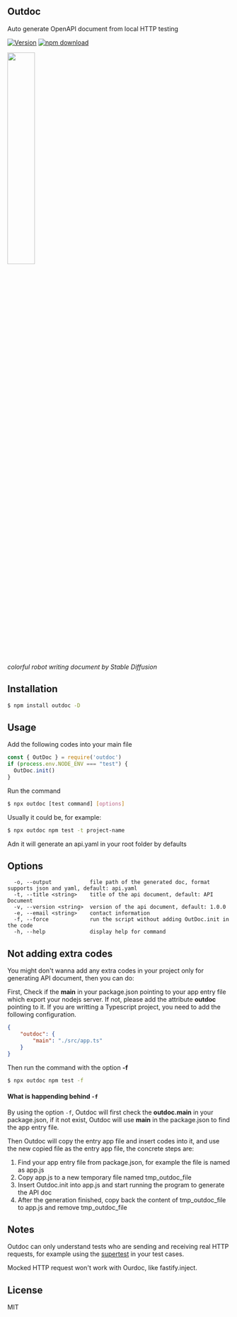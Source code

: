 ## Outdoc

Auto generate OpenAPI document from local HTTP testing

[![Version](http://img.shields.io/npm/v/outdoc.svg)](https://www.npmjs.org/package/outdoc)
[![npm download][download-image]][download-url]

[download-image]: https://img.shields.io/npm/dm/outdoc.svg?style=flat-square
[download-url]: https://npmjs.org/package/outdoc



<img width="35%" height="35%" src="https://user-images.githubusercontent.com/5305874/193726116-d427aebd-035f-4692-a82f-cfaf3cd4d885.png">

_colorful robot writing document by Stable Diffusion_

## Installation

```bash
$ npm install outdoc -D
```

## Usage

Add the following codes into your main file

```js
const { OutDoc } = require('outdoc')
if (process.env.NODE_ENV === "test") {
  OutDoc.init()
}
```

Run the command

```bash
$ npx outdoc [test command] [options]
```

Usually it could be, for example:

```bash
$ npx outdoc npm test -t project-name
```

Adn it will generate an api.yaml in your root folder by defaults

## Options

```
  -o, --output            file path of the generated doc, format supports json and yaml, default: api.yaml
  -t, --title <string>    title of the api document, default: API Document
  -v, --version <string>  version of the api document, default: 1.0.0
  -e, --email <string>    contact information
  -f, --force             run the script without adding OutDoc.init in the code 
  -h, --help              display help for command
```

## Not adding extra codes
You might don't wanna add any extra codes in your project only for generating API document, then you can do:

First, Check if the **main** in your package.json pointing to your app entry file which export your nodejs server. If not, please add the attribute **outdoc** pointing to it. If you are writting a Typescript project, you need to add the following configuration.

```json
{
	"outdoc": {
		"main": "./src/app.ts"
	}
}
```

Then run the command with the option **-f**

```bash
$ npx outdoc npm test -f
```

#### What is happending behind `-f`

By using the option `-f`, Outdoc will first check the **outdoc.main** in your package.json, if it not exist, Outdoc will use **main** in the package.json to find the app entry file.

Then Outdoc will copy the entry app file and insert codes into it, and use the new copied file as the entry app file, the concrete steps are:

1. Find your app entry file from package.json, for example the file is named as app.js
2. Copy app.js to a new temporary file named tmp_outdoc_file
3. Insert Outdoc.init into app.js and start running the program to generate the API doc
4. After the generation finished, copy back the content of tmp_outdoc_file to app.js and remove tmp_outdoc_file


## Notes

Outdoc can only understand tests who are sending and receiving real HTTP requests, for example using the [supertest](https://github.com/visionmedia/supertest) in your test cases.

Mocked HTTP request won't work with Ourdoc, like fastify.inject.

## License

MIT
